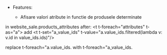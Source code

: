   - Features:
    
      - Afisare valori atribute in functie de produsele determinate

in website\_sale.products\_attributes after: \<t t-foreach="attributes"
t-as="a"\> add \<t t-set="a\_value\_ids"
t-value="a.value\_ids.filtered(lambda v: v.id in value\_ids.ids)"/\>

replace t-foreach="a.value\_ids. with t-foreach="a\_value\_ids.
